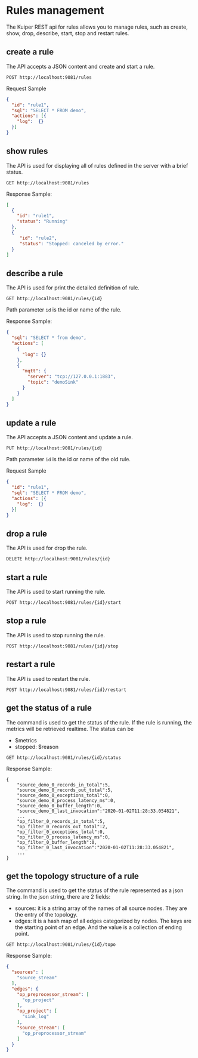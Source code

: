 # Rules management

The Kuiper REST api for rules allows you to manage rules, such as create, show, drop, describe, start, stop and restart rules. 

## create a rule

The API accepts a JSON content and create and start a rule.
```shell
POST http://localhost:9081/rules
```
Request Sample

```json
{
  "id": "rule1",
  "sql": "SELECT * FROM demo",
  "actions": [{
    "log":  {}
  }]
}
```


## show rules

The API is used for displaying all of rules defined in the server with a brief status.

```shell
GET http://localhost:9081/rules
```

Response Sample:

```json
[
  {
    "id": "rule1",
    "status": "Running"
  },
  {
     "id": "rule2",
     "status": "Stopped: canceled by error."
  }
]
```

## describe a rule

The API is used for print the detailed definition of rule.

```shell
GET http://localhost:9081/rules/{id}
```

Path parameter `id` is the id or name of the rule.

Response Sample: 

```json
{
  "sql": "SELECT * from demo",
  "actions": [
    {
      "log": {}
    },
    {
      "mqtt": {
        "server": "tcp://127.0.0.1:1883",
        "topic": "demoSink"
      }
    }
  ]
}
```

## update a rule

The API accepts a JSON content and update a rule.

```shell
PUT http://localhost:9081/rules/{id}
```

Path parameter `id` is the id or name of the old rule.

Request Sample

```json
{
  "id": "rule1",
  "sql": "SELECT * FROM demo",
  "actions": [{
    "log":  {}
  }]
}
```

## drop a rule

The API is used for drop the rule.

```shell
DELETE http://localhost:9081/rules/{id}
```


## start a rule

The API is used to start running the rule.

```shell
POST http://localhost:9081/rules/{id}/start
```


## stop a rule

The API is used to stop running the rule.

```shell
POST http://localhost:9081/rules/{id}/stop
```

## restart a rule

The API is used to restart the rule.

```shell
POST http://localhost:9081/rules/{id}/restart
```

## get the status of a rule

The command is used to get the status of the rule. If the rule is running, the metrics will be retrieved realtime. The status can be
- $metrics
- stopped: $reason

```shell
GET http://localhost:9081/rules/{id}/status
```

Response Sample:

```shell
{
    "source_demo_0_records_in_total":5,
    "source_demo_0_records_out_total":5,
    "source_demo_0_exceptions_total":0,
    "source_demo_0_process_latency_ms":0,
    "source_demo_0_buffer_length":0,
    "source_demo_0_last_invocation":"2020-01-02T11:28:33.054821",
    ... 
    "op_filter_0_records_in_total":5,
    "op_filter_0_records_out_total":2,
    "op_filter_0_exceptions_total":0,
    "op_filter_0_process_latency_ms":0,
    "op_filter_0_buffer_length":0,
    "op_filter_0_last_invocation":"2020-01-02T11:28:33.054821",
    ...
}
```

## get the topology structure of a rule

The command is used to get the status of the rule represented as a json string. In the json string, there are 2 fields:

- sources: it is a string array of the names of all source nodes. They are the entry of the topology.
- edges: it is a hash map of all edges categorized by nodes. The keys are the starting point of an edge. And the value is a collection of ending point.

```shell
GET http://localhost:9081/rules/{id}/topo
```

Response Sample:

```json
{
  "sources": [
    "source_stream"
  ],
  "edges": {
    "op_preprocessor_stream": [
      "op_project"
    ],
    "op_project": [
      "sink_log"
    ],
    "source_stream": [
      "op_preprocessor_stream"
    ]
  }
}
```